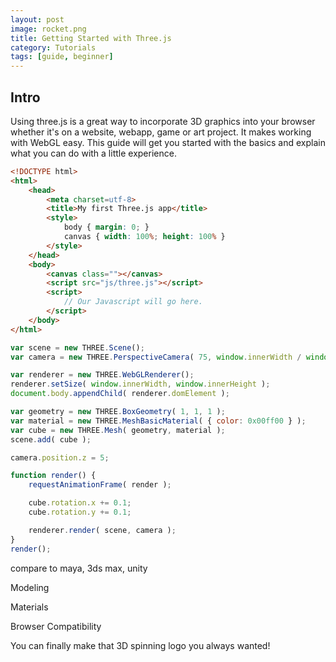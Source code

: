 ```yaml
---
layout: post
image: rocket.png
title: Getting Started with Three.js
category: Tutorials
tags: [guide, beginner]
---
```


## Intro
Using three.js is a great way to incorporate 3D graphics into your browser whether it's on a<!--more--> website, webapp, game or art project. It makes working with WebGL easy. This guide will get you started with the basics and explain what you can do with a little experience.


```html
<!DOCTYPE html>
<html>
	<head>
		<meta charset=utf-8>
		<title>My first Three.js app</title>
		<style>
			body { margin: 0; }
			canvas { width: 100%; height: 100% }
		</style>
	</head>
	<body>
		<canvas class=""></canvas>
		<script src="js/three.js"></script>
		<script>
			// Our Javascript will go here.
		</script>
	</body>
</html>
```

```javascript
var scene = new THREE.Scene();
var camera = new THREE.PerspectiveCamera( 75, window.innerWidth / window.innerHeight, 0.1, 1000 );

var renderer = new THREE.WebGLRenderer();
renderer.setSize( window.innerWidth, window.innerHeight );
document.body.appendChild( renderer.domElement );

var geometry = new THREE.BoxGeometry( 1, 1, 1 );
var material = new THREE.MeshBasicMaterial( { color: 0x00ff00 } );
var cube = new THREE.Mesh( geometry, material );
scene.add( cube );

camera.position.z = 5;

function render() {
	requestAnimationFrame( render );

	cube.rotation.x += 0.1;
	cube.rotation.y += 0.1;

	renderer.render( scene, camera );
}
render();
```

compare to maya, 3ds max, unity

Modeling

Materials


Browser Compatibility

You can finally make that 3D spinning logo you always wanted!
